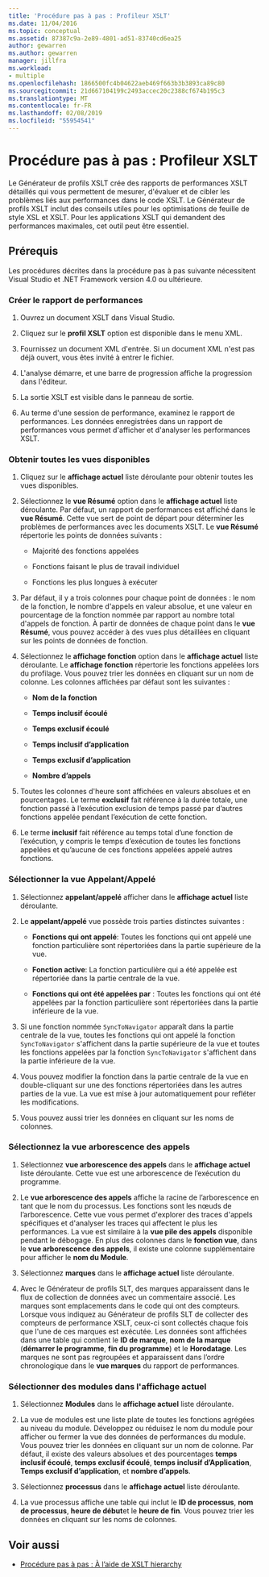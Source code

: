 ```yaml
---
title: 'Procédure pas à pas : Profileur XSLT'
ms.date: 11/04/2016
ms.topic: conceptual
ms.assetid: 87387c9a-2e89-4801-ad51-83740cd6ea25
author: gewarren
ms.author: gewarren
manager: jillfra
ms.workload:
- multiple
ms.openlocfilehash: 1866500fc4b04622aeb469f663b3b3893ca89c80
ms.sourcegitcommit: 21d667104199c2493accec20c2388cf674b195c3
ms.translationtype: MT
ms.contentlocale: fr-FR
ms.lasthandoff: 02/08/2019
ms.locfileid: "55954541"
---
```

# <a name="walkthrough-xslt-profiler"></a>Procédure pas à pas : Profileur XSLT

Le Générateur de profils XSLT crée des rapports de performances XSLT détaillés qui vous permettent de mesurer, d'évaluer et de cibler les problèmes liés aux performances dans le code XSLT. Le Générateur de profils XSLT inclut des conseils utiles pour les optimisations de feuille de style XSL et XSLT. Pour les applications XSLT qui demandent des performances maximales, cet outil peut être essentiel.

## <a name="prerequisites"></a>Prérequis

Les procédures décrites dans la procédure pas à pas suivante nécessitent Visual Studio et .NET Framework version 4.0 ou ultérieure.

### <a name="create-the-performance-report"></a>Créer le rapport de performances

1.  Ouvrez un document XSLT dans Visual Studio.

2.  Cliquez sur le **profil XSLT** option est disponible dans le menu XML.

3.  Fournissez un document XML d'entrée. Si un document XML n'est pas déjà ouvert, vous êtes invité à entrer le fichier.

4.  L'analyse démarre, et une barre de progression affiche la progression dans l'éditeur.

5.  La sortie XSLT est visible dans le panneau de sortie.

6.  Au terme d'une session de performance, examinez le rapport de performances. Les données enregistrées dans un rapport de performances vous permet d'afficher et d'analyser les performances XSLT.

### <a name="get-all-the-available-views"></a>Obtenir toutes les vues disponibles

1.  Cliquez sur le **affichage actuel** liste déroulante pour obtenir toutes les vues disponibles.

2.  Sélectionnez le **vue Résumé** option dans le **affichage actuel** liste déroulante. Par défaut, un rapport de performances est affiché dans le **vue Résumé**. Cette vue sert de point de départ pour déterminer les problèmes de performances avec les documents XSLT. Le **vue Résumé** répertorie les points de données suivants :

    -   Majorité des fonctions appelées

    -   Fonctions faisant le plus de travail individuel

    -   Fonctions les plus longues à exécuter

3.  Par défaut, il y a trois colonnes pour chaque point de données : le nom de la fonction, le nombre d'appels en valeur absolue, et une valeur en pourcentage de la fonction nommée par rapport au nombre total d'appels de fonction. À partir de données de chaque point dans le **vue Résumé**, vous pouvez accéder à des vues plus détaillées en cliquant sur les points de données de fonction.

4.  Sélectionnez le **affichage fonction** option dans le **affichage actuel** liste déroulante. Le **affichage fonction** répertorie les fonctions appelées lors du profilage. Vous pouvez trier les données en cliquant sur un nom de colonne. Les colonnes affichées par défaut sont les suivantes :

    -   **Nom de la fonction**

    -   **Temps inclusif écoulé**

    -   **Temps exclusif écoulé**

    -   **Temps inclusif d’application**

    -   **Temps exclusif d’application**

    -   **Nombre d’appels**

5.  Toutes les colonnes d'heure sont affichées en valeurs absolues et en pourcentages. Le terme **exclusif** fait référence à la durée totale, une fonction passé à l’exécution exclusion de temps passé par d’autres fonctions appelée pendant l’exécution de cette fonction.

6.  Le terme **inclusif** fait référence au temps total d’une fonction de l’exécution, y compris le temps d’exécution de toutes les fonctions appelées et qu’aucune de ces fonctions appelées appelé autres fonctions.

### <a name="select-callercallee-view"></a>Sélectionner la vue Appelant/Appelé

1.  Sélectionnez **appelant/appelé** afficher dans le **affichage actuel** liste déroulante.

2.  Le **appelant/appelé** vue possède trois parties distinctes suivantes :

    -   **Fonctions qui ont appelé**: Toutes les fonctions qui ont appelé une fonction particulière sont répertoriées dans la partie supérieure de la vue.

    -   **Fonction active**: La fonction particulière qui a été appelée est répertoriée dans la partie centrale de la vue.

    -   **Fonctions qui ont été appelées par** : Toutes les fonctions qui ont été appelées par la fonction particulière sont répertoriées dans la partie inférieure de la vue.

3.  Si une fonction nommée `SyncToNavigator` apparaît dans la partie centrale de la vue, toutes les fonctions qui ont appelé la fonction `SyncToNavigator` s'affichent dans la partie supérieure de la vue et toutes les fonctions appelées par la fonction `SyncToNavigator` s'affichent dans la partie inférieure de la vue.

4.  Vous pouvez modifier la fonction dans la partie centrale de la vue en double-cliquant sur une des fonctions répertoriées dans les autres parties de la vue. La vue est mise à jour automatiquement pour refléter les modifications.

5.  Vous pouvez aussi trier les données en cliquant sur les noms de colonnes.

### <a name="select-call-tree-view"></a>Sélectionnez la vue arborescence des appels

1.  Sélectionnez **vue arborescence des appels** dans le **affichage actuel** liste déroulante. Cette vue est une arborescence de l’exécution du programme.

2.  Le **vue arborescence des appels** affiche la racine de l’arborescence en tant que le nom du processus. Les fonctions sont les nœuds de l’arborescence. Cette vue vous permet d'explorer des traces d'appels spécifiques et d'analyser les traces qui affectent le plus les performances. La vue est similaire à la **vue pile des appels** disponible pendant le débogage. En plus des colonnes dans le **fonction vue**, dans le **vue arborescence des appels**, il existe une colonne supplémentaire pour afficher le **nom du Module**.

3.  Sélectionnez **marques** dans le **affichage actuel** liste déroulante.

4.  Avec le Générateur de profils SLT, des marques apparaissent dans le flux de collection de données avec un commentaire associé. Les marques sont emplacements dans le code qui ont des compteurs. Lorsque vous indiquez au Générateur de profils SLT de collecter des compteurs de performance XSLT, ceux-ci sont collectés chaque fois que l'une de ces marques est exécutée. Les données sont affichées dans une table qui contient le **ID de marque**, **nom de la marque** (**démarrer le programme**, **fin du programme**) et le  **Horodatage**. Les marques ne sont pas regroupées et apparaissent dans l’ordre chronologique dans le **vue marques** du rapport de performances.

### <a name="select-modules-in-the-current-view"></a>Sélectionner des modules dans l'affichage actuel

1.  Sélectionnez **Modules** dans le **affichage actuel** liste déroulante.

2.  La vue de modules est une liste plate de toutes les fonctions agrégées au niveau du module. Développez ou réduisez le nom du module pour afficher ou fermer la vue des données de performances du module. Vous pouvez trier les données en cliquant sur un nom de colonne. Par défaut, il existe des valeurs absolues et des pourcentages **temps inclusif écoulé**, **temps exclusif écoulé**, **temps inclusif d’Application**, **Temps exclusif d’application**, et **nombre d’appels**.

3.  Sélectionnez **processus** dans le **affichage actuel** liste déroulante.

4.  La vue processus affiche une table qui inclut le **ID de processus**, **nom de processus**, **heure de début**et le **heure de fin**. Vous pouvez trier les données en cliquant sur les noms de colonnes.

## <a name="see-also"></a>Voir aussi

- [Procédure pas à pas : À l’aide de XSLT hierarchy](../xml-tools/walkthrough-using-xslt-hierarchy.md)